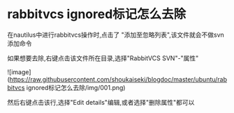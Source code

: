# rabbitvcs ignored标记怎么去除

在nautilus中进行rabbitvcs操作时,点击了 "添加至忽略列表",该文件就会不做svn添加命令

如果想要去除,右键点击该文件所在目录,选择"RabbitVCS SVN"-"属性"

![image](https://raw.githubusercontent.com/shoukaiseki/blogdoc/master/ubuntu/rabbitvcs ignored标记怎么去除/img/001.png)

 然后右键点击该行,选择"Edit details"编辑,或者选择"删除属性"都可以
